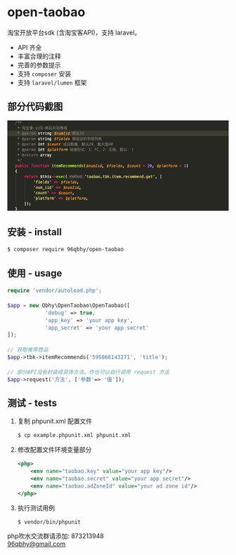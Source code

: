 # open-taobao 
淘宝开放平台sdk (含淘宝客API)，支持 laravel。

* API 齐全
* 丰富合理的注释
* 完善的参数提示
* 支持 `composer` 安装
* 支持 `laravel/lumen` 框架

## 部分代码截图
![代码截图](code.png)

## 安装 - install
```bash
$ composer require 96qbhy/open-taobao
```

## 使用 - usage
```php
require 'vendor/autoload.php';

$app = new Qbhy\OpenTaobao\OpenTaobao([  
            'debug' => true,
            'app_key' => 'your app key',
            'app_secret' => 'your app secret'
]);

// 获取推荐商品
$app->tbk->itemRecommends('595866143271', 'title');

// 部分API没有封装成具体方法，你也可以自行调用 request 方法
$app->request('方法', ['参数'=> '值']);
```

## 测试 - tests
1. 复制 phpunit.xml 配置文件
    ```bash
    $ cp example.phpunit.xml phpunit.xml
    ```
2. 修改配置文件环境变量部分
    ```xml
    <php>
        <env name="taobao.key" value="your app key"/>
        <env name="taobao.secret" value="your app secret"/>
        <env name="taobao.adZoneId" value="your ad zone id"/>
    </php>
    ```
3. 执行测试用例
    ```bash
    $ vendor/bin/phpunit
    ```
   
php吹水交流群请添加: 873213948  
96qbhy@gmail.com